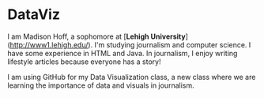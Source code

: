 # DataViz
I am Madison Hoff, a sophomore at [**Lehigh University**] (http://www1.lehigh.edu/). I'm studying journalism and computer science. I have some experience in HTML and Java. In journalism, I enjoy writing lifestyle articles because everyone has a story!

I am using GitHub for my Data Visualization class, a new class where we are learning the importance of data and visuals in journalism.
